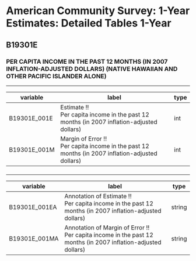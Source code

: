 # American Community Survey: 1-Year Estimates: Detailed Tables 1-Year

## B19301E

### PER CAPITA INCOME IN THE PAST 12 MONTHS (IN 2007 INFLATION-ADJUSTED DOLLARS) (NATIVE HAWAIIAN AND OTHER PACIFIC ISLANDER ALONE)

___

| variable | label | type |
| ----- | ----- | ----- |
| B19301E_001E | Estimate !!<br>Per capita income in the past 12 months (in 2007 inflation-adjusted dollars) | int |
| B19301E_001M | Margin of Error !!<br>Per capita income in the past 12 months (in 2007 inflation-adjusted dollars) | int |
### 

___

| variable | label | type |
| ----- | ----- | ----- |
| B19301E_001EA | Annotation of Estimate !!<br>Per capita income in the past 12 months (in 2007 inflation-adjusted dollars) | string |
| B19301E_001MA | Annotation of Margin of Error !!<br>Per capita income in the past 12 months (in 2007 inflation-adjusted dollars) | string |

